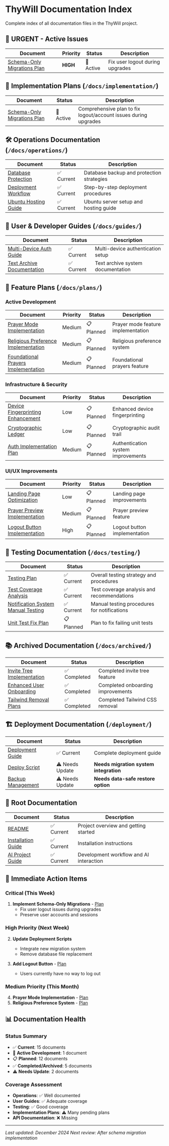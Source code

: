 # ThyWill Documentation Index

Complete index of all documentation files in the ThyWill project.

## 🚨 **URGENT - Active Issues**

| Document | Priority | Status | Description |
|----------|----------|---------|-------------|
| [Schema-Only Migrations Plan](implementation/SCHEMA_ONLY_MIGRATIONS_PLAN.md) | **HIGH** | 🔄 Active | Fix user logout during upgrades |

## 📁 **Implementation Plans** (`/docs/implementation/`)

| Document | Status | Description |
|----------|---------|-------------|
| [Schema-Only Migrations Plan](implementation/SCHEMA_ONLY_MIGRATIONS_PLAN.md) | 🔄 Active | Comprehensive plan to fix logout/account issues during upgrades |

## 🛠 **Operations Documentation** (`/docs/operations/`)

| Document | Status | Description |
|----------|---------|-------------|
| [Database Protection](operations/DATABASE_PROTECTION.md) | ✅ Current | Database backup and protection strategies |
| [Deployment Workflow](operations/DEPLOYMENT_WORKFLOW.md) | ✅ Current | Step-by-step deployment procedures |
| [Ubuntu Hosting Guide](operations/UBUNTU_HOSTING_GUIDE.md) | ✅ Current | Ubuntu server setup and hosting guide |

## 📖 **User & Developer Guides** (`/docs/guides/`)

| Document | Status | Description |
|----------|---------|-------------|
| [Multi-Device Auth Guide](guides/MULTI_DEVICE_AUTH_GUIDE.md) | ✅ Current | Multi-device authentication setup |
| [Text Archive Documentation](guides/TEXT_ARCHIVE_DOCUMENTATION.md) | ✅ Current | Text archive system documentation |

## 🎯 **Feature Plans** (`/docs/plans/`)

### **Active Development**
| Document | Priority | Status | Description |
|----------|----------|---------|-------------|
| [Prayer Mode Implementation](plans/PRAYER_MODE_IMPLEMENTATION_PLAN.md) | Medium | 📋 Planned | Prayer mode feature implementation |
| [Religious Preference Implementation](plans/RELIGIOUS_PREFERENCE_IMPLEMENTATION_PLAN.md) | Medium | 📋 Planned | Religious preference system |
| [Foundational Prayers Implementation](plans/FOUNDATIONAL_PRAYERS_IMPLEMENTATION_PLAN.md) | Medium | 📋 Planned | Foundational prayers feature |

### **Infrastructure & Security**
| Document | Priority | Status | Description |
|----------|----------|---------|-------------|
| [Device Fingerprinting Enhancement](plans/device-fingerprinting-enhancement-plan.md) | Low | 📋 Planned | Enhanced device fingerprinting |
| [Cryptographic Ledger](plans/cryptographic-ledger-plan.md) | Low | 📋 Planned | Cryptographic audit trail |
| [Auth Implementation Plan](plans/auth_implementation_plan.md) | Medium | 📋 Planned | Authentication system improvements |

### **UI/UX Improvements**
| Document | Priority | Status | Description |
|----------|----------|---------|-------------|
| [Landing Page Optimization](plans/LANDING_PAGE_OPTIMIZATION_PLAN.md) | Low | 📋 Planned | Landing page improvements |
| [Prayer Preview Implementation](plans/PRAYER_PREVIEW_IMPLEMENTATION_PLAN.md) | Medium | 📋 Planned | Prayer preview feature |
| [Logout Button Implementation](plans/LOGOUT_BUTTON_IMPLEMENTATION_PLAN.md) | High | 📋 Planned | Logout button implementation |

## 🧪 **Testing Documentation** (`/docs/testing/`)

| Document | Status | Description |
|----------|---------|-------------|
| [Testing Plan](testing/TESTING_PLAN.md) | ✅ Current | Overall testing strategy and procedures |
| [Test Coverage Analysis](testing/TEST_COVERAGE_ANALYSIS_AND_RECOMMENDATIONS.md) | ✅ Current | Test coverage analysis and recommendations |
| [Notification System Manual Testing](testing/NOTIFICATION_SYSTEM_MANUAL_TESTING_GUIDE.md) | ✅ Current | Manual testing procedures for notifications |
| [Unit Test Fix Plan](testing/UNIT_TEST_FIX_PLAN.md) | 📋 Planned | Plan to fix failing unit tests |

## 📚 **Archived Documentation** (`/docs/archived/`)

| Document | Status | Description |
|----------|---------|-------------|
| [Invite Tree Implementation](archived/INVITE_TREE_IMPLEMENTATION_PLAN.md) | ✅ Completed | Completed invite tree feature |
| [Enhanced User Onboarding](archived/ENHANCED_USER_ONBOARDING_AND_ERROR_PAGES_PLAN.md) | ✅ Completed | Completed onboarding improvements |
| [Tailwind Removal Plans](archived/TAILWIND_REMOVAL_PLAN*.md) | ✅ Completed | Completed Tailwind CSS removal |

## 🏗 **Deployment Documentation** (`/deployment/`)

| Document | Status | Description |
|----------|---------|-------------|
| [Deployment Guide](../deployment/DEPLOYMENT_GUIDE.md) | ✅ Current | Complete deployment guide |
| [Deploy Script](../deployment/deploy.sh) | ⚠️ Needs Update | **Needs migration system integration** |
| [Backup Management](../deployment/backup_management.sh) | ⚠️ Needs Update | **Needs data-safe restore option** |

## 📄 **Root Documentation**

| Document | Status | Description |
|----------|---------|-------------|
| [README](../README.md) | ✅ Current | Project overview and getting started |
| [Installation Guide](../INSTALL.md) | ✅ Current | Installation instructions |
| [AI Project Guide](../AI_PROJECT_GUIDE.md) | ✅ Current | Development workflow and AI interaction |

## 🎯 **Immediate Action Items**

### **Critical (This Week)**
1. **Implement Schema-Only Migrations** - [Plan](implementation/SCHEMA_ONLY_MIGRATIONS_PLAN.md)
   - Fix user logout issues during upgrades
   - Preserve user accounts and sessions

### **High Priority (Next Week)**
2. **Update Deployment Scripts**
   - Integrate new migration system
   - Remove database file replacement

3. **Add Logout Button** - [Plan](plans/LOGOUT_BUTTON_IMPLEMENTATION_PLAN.md)
   - Users currently have no way to log out

### **Medium Priority (This Month)**
4. **Prayer Mode Implementation** - [Plan](plans/PRAYER_MODE_IMPLEMENTATION_PLAN.md)
5. **Religious Preference System** - [Plan](plans/RELIGIOUS_PREFERENCE_IMPLEMENTATION_PLAN.md)

## 📊 **Documentation Health**

### **Status Summary**
- ✅ **Current**: 15 documents
- 🔄 **Active Development**: 1 document  
- 📋 **Planned**: 12 documents
- ✅ **Completed/Archived**: 5 documents
- ⚠️ **Needs Update**: 2 documents

### **Coverage Assessment**
- **Operations**: ✅ Well documented
- **User Guides**: ✅ Adequate coverage
- **Testing**: ✅ Good coverage
- **Implementation Plans**: ⚠️ Many pending plans
- **API Documentation**: ❌ Missing

---

*Last updated: December 2024*
*Next review: After schema migration implementation*